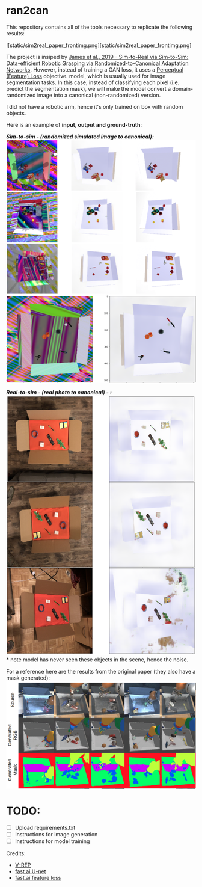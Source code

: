 # ran2can

This repository contains all of the tools necessary to replicate the following results:

![static/sim2real_paper_frontimg.png][static/sim2real_paper_frontimg.png]

The project is insiped by [James et al., 2019 - Sim-to-Real via Sim-to-Sim: Data-efficient Robotic Grasping via Randomized-to-Canonical Adaptation Networks](https://arxiv.org/abs/1812.07252). However, instead of training a GAN loss, it uses a [Perceptual (Feature) Loss](https://arxiv.org/abs/1603.08155) objective.  model, which is usually used for image segmentation tasks. In this case, instead of classifying each pixel (i.e. predict the segmentation mask), we will make the model convert a domain-randomized image into a canonical (non-randomized) version.

I did not have a robotic arm, hence it's only trained on box with random objects.

Here is an example of **input, output and ground-truth**:

__*Sim-to-sim - (randomized simulated image to canonical):*__
![static/simsim.png](static/simsim.png)
![static/simsim2.png](static/simsim2.png)

__*Real-to-sim - (real photo to canonical) - :*__
![static/real2sim.png](static/real2sim.png)
\* note model has never seen these objects in the scene, hence the noise.

For a reference here are the results from the original paper (they also have a mask generated):
![static/paperres.png](static/paperres.png)

# TODO:
- [ ] Upload requirements.txt
- [ ] Instructions for image generation
- [ ] Instructions for model training

Credits:
* [V-REP](http://coppeliarobotics.com)
* [fast.ai U-net](https://docs.fast.ai/vision.models.unet.html)
* [fast.ai feature loss](https://course.fast.ai/videos/?lesson=7)